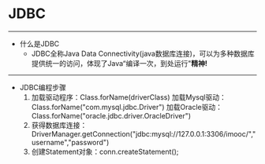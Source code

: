 # JDBC

---

- 什么是JDBC
	- JDBC全称Java Data Connectivity(java数据库连接)，可以为多种数据库提供统一的访问，体现了Java“编译一次，到处运行"**精神!**
	
---

- JDBC编程步骤
	1. 加载驱动程序：Class.forName(driverClass)
	   加载Mysql驱动：Class.forName("com.mysql.jdbc.Driver")
	   加载Oracle驱动：Class.forName("oracle.jdbc.driver.OracleDriver")
	2. 获得数据库连接：DriverManager.getConnection("jdbc:mysql://127.0.0.1:3306/imooc/","username","password")
	3. 创建Statement对象：conn.createStatement();